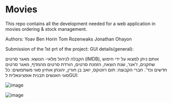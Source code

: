 # Movies
This repo contains all the development needed for a web application in movies ordering &amp; stock management. 

Authors: 
Yoav Ben Horin
Tom Rozenwaks
Jonathan Ohayon 





Submission of the 1st prt of the project: GUI details(general):


הקבלה לניהול מלאי- הנושא: מאגר סרטים (IMDB), אותם ניתן למצוא על ידי חיפוש שחקנים, ז'אנר, שנת הוצאה, הזמנת סרטים, הורדת סרטים מהמדף, מאגר סרטים חדשים וכד'. 
חברי הקבוצה: תום רוזנוקס, יואב בן חורין, יהונתן אוחיון
סוגי משתמשים: כל סוגי האנשים 
תבנית  אופציונאלית לGUI: 

![image](https://user-images.githubusercontent.com/49618587/169826675-b7f61558-86e0-49b9-926f-64b067605891.png)






![image](https://user-images.githubusercontent.com/49618587/169826797-e701d80b-8c70-48a2-8f01-16a2c20fbf19.png)
























